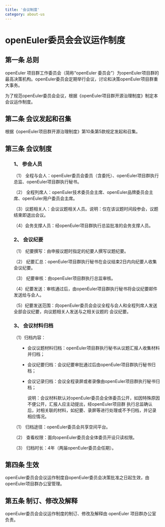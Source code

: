 ```yaml
---
title: '会议制度'
category: about-us
---
```


# openEuler委员会会议运作制度

## 第一条 总则

openEuler 项目群工作委员会（简称“openEuler 委员会”）为openEuler项目群的最高决策机构。openEuler委员会定期举行会议，讨论和决策openEuler项目群重大事务。

为了规范openEuler委员会会议，根据《openEuler项目群开源治理制度》制定本会议运作制度。

## 第二条 会议发起和召集

根据《openEuler项目群开源治理制度》第10条第5款规定发起和召集。

## 第三条 会议制度

  <div class='indent-2'>


### 1、 参会人员

  （1） 全程与会人：openEuler委员会委员（含委托）、openEuler项目群执行总监、openEuler项目群执行秘书。

  （2） 全程列席人：openEuler技术委员会主席、openEuler品牌委员会主席、openEuler用户委员会主席。

  （3）议题相关人：会议议题相关人员。说明：仅在该议题时间段参会，议题结束即退出会议。

  （4）会务支撑人员：经openEuler项目群执行总监批准的会务支撑人员。

### 2、 会议纪要

  （1） 纪要撰写：由申报议题时指定的纪要人撰写议题纪要。

  （2） 纪要汇总：openEuler项目群执行秘书在会议结束2日内向纪要人收集会议纪要。

  （3） 纪要审核：由openEuler项目群执行总监审核。

  （4）纪要发送：审核通过后，由openEuler项目群执行秘书将会议纪要邮件发送给与会人。

  （5）纪要发送范围：向openEuler委员会会议全程与会人和全程列席人发送全部会议纪要，向议题相关人发送与之相关议题的 会议纪要。

### 3、 会议材料归档

  （1）归档内容：

  <div class='indent'>

  - 会议议题材料归档：openEuler项目群执行秘书从议题汇报人收集材料并归档；
  - 会议纪要归档：会议纪要审批通过后由openEuler项目群执行秘书归档；
  - 会议记录归档：会议全程录屏或者录像由openEuler项目群执行秘书归档；
  
    说明：会议材料默认对openEuler委员会全体委员公开，如因特殊原因不便公开，汇报人应主动提出，经openEuler项目群  执行总监确认后，对相关联的材料，如纪要、录屏等进行处理或不予归档，并记录相应情况。

  </div>



  （1） 归档途径：openEuler委员会共享空间平台。

  （2） 查看权限：面向openEuler委员会全体委员开设只读权限。

  （3） 归档时长：4年（两届openEuler委员会任期）。

  </div>

## 第四条 生效

openEuler委员会会议运作制度自openEuler委员会决策批准之日起生效，由openEuler项目群办公室管理。

## 第五条 制订、修改及解释

openEuler委员会会议运作制度的制订、修改及解释由 openEuler 项目群办公室负责。

<style>
  .indent-2 {
    padding-left:2em;
  }
  .indent {
    padding-left:1.5em;
  }
</style>